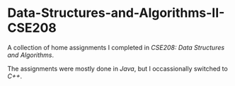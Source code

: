 # Data-Structures-and-Algorithms-II-CSE208 

A collection of home assignments I completed in _CSE208: Data Structures and Algorithms_. 

The assignments were mostly done in _Java_, but I occassionally switched to _C++_. 
